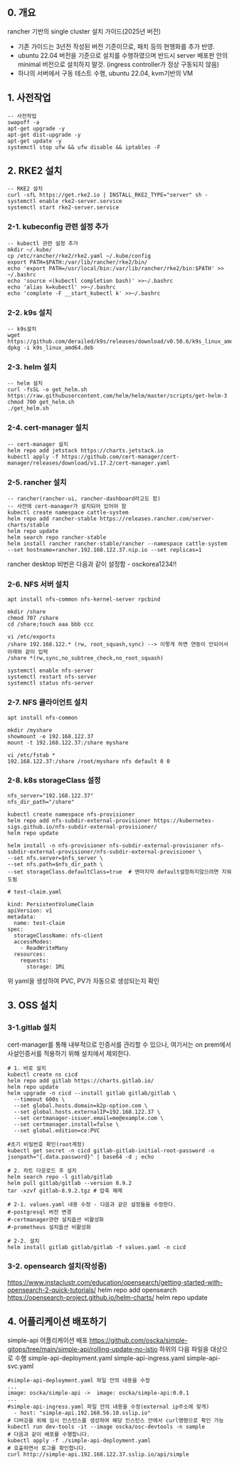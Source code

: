 ## 0. 개요

rancher 기반의 single cluster 설치 가이드(2025년 버전)

- 기존 가이드는 3년전 작성된 버전 기준이므로, 패치 등의 현행화를 추가 반영.
- ubuntu 22.04 버전을 기준으로 설치를 수행하였으며 반드시 server 배포판 안의 minimal 버전으로 설치하지 말것.
(ingress controller가 정상 구동되지 않음)
- 하나의 서버에서 구동 테스트 수행, ubuntu 22.04, kvm기반의 VM

## 1. 사전작업
```
-- 사전작업
swapoff -a
apt-get upgrade -y
apt-get dist-upgrade -y
apt-get update -y
systemctl stop ufw && ufw disable && iptables -F
```

## 2. RKE2 설치
```
-- RKE2 설치
curl -sfL https://get.rke2.io | INSTALL_RKE2_TYPE="server" sh -
systemctl enable rke2-server.service
systemctl start rke2-server.service
```

### 2-1. kubeconfig 관련 설정 추가
```
-- kubectl 관련 설정 추가
mkdir ~/.kube/
cp /etc/rancher/rke2/rke2.yaml ~/.kube/config
export PATH=$PATH:/var/lib/rancher/rke2/bin/
echo 'export PATH=/usr/local/bin:/var/lib/rancher/rke2/bin:$PATH' >> ~/.bashrc
echo 'source <(kubectl completion bash)' >>~/.bashrc
echo 'alias k=kubectl' >>~/.bashrc
echo 'complete -F __start_kubectl k' >>~/.bashrc
```


### 2-2. k9s 설치
```
-- k9s설치
wget https://github.com/derailed/k9s/releases/download/v0.50.6/k9s_linux_amd64.deb
dpkg -i k9s_linux_amd64.deb
```



### 2-3. helm 설치

```
-- helm 설치
curl -fsSL -o get_helm.sh https://raw.githubusercontent.com/helm/helm/master/scripts/get-helm-3
chmod 700 get_helm.sh
./get_helm.sh
```

### 2-4. cert-manager 설치

```
-- cert-manager 설치
helm repo add jetstack https://charts.jetstack.io
kubectl apply -f https://github.com/cert-manager/cert-manager/releases/download/v1.17.2/cert-manager.yaml
```


### 2-5. rancher 설치

```
-- rancher(rancher-ui, rancher-dashboard라고도 함)
-- 사전에 cert-manager가 설치되어 있어야 함
kubectl create namespace cattle-system
helm repo add rancher-stable https://releases.rancher.com/server-charts/stable
helm repo update
helm search repo rancher-stable
helm install rancher rancher-stable/rancher --namespace cattle-system --set hostname=rancher.192.168.122.37.nip.io --set replicas=1
```

rancher desktop 비번은 다음과 같이 설정함 - osckorea1234!!


### 2-6. NFS 서버 설치

```
apt install nfs-common nfs-kernel-server rpcbind

mkdir /share
chmod 707 /share
cd /share;touch aaa bbb ccc

vi /etc/exports
/share 192.168.122.* (rw, root_squash,sync) --> 이렇게 하면 연동이 안되어서 아래와 같이 입력
/share *(rw,sync,no_subtree_check,no_root_squash)

systemctl enable nfs-server
systemctl restart nfs-server
systemctl status nfs-server
```

### 2-7. NFS 클라이언트 설치
```
apt install nfs-common

mkdir /myshare
showmount -e 192.168.122.37
mount -t 192.168.122.37:/share myshare

vi /etc/fstab *
192.168.122.37:/share /root/myshare nfs default 0 0
```

### 2-8. k8s storageClass 설정

```
nfs_server="192.168.122.37"
nfs_dir_path="/share"

kubectl create namespace nfs-provisioner
helm repo add nfs-subdir-external-provisioner https://kubernetes-sigs.github.io/nfs-subdir-external-provisioner/
helm repo update

helm install -n nfs-provisioner nfs-subdir-external-provisioner nfs-subdir-external-provisioner/nfs-subdir-external-provisioner \
--set nfs.server=$nfs_server \
--set nfs.path=$nfs_dir_path \
--set storageClass.defaultClass=true  # 맨마지막 default설정하지않으려면 지워도됨
```


```
# test-claim.yaml

kind: PersistentVolumeClaim
apiVersion: v1
metadata:
  name: test-claim
spec:
  storageClassName: nfs-client
  accessModes:
    - ReadWriteMany
  resources:
    requests:
      storage: 1Mi
```
위 yaml을 생성하여 PVC, PV가 자동으로 생성되는지 확인 




## 3. OSS 설치

### 3-1.gitlab 설치

cert-manager를 통해 내부적으로 인증서를 관리할 수 있으나, 여기서는 on prem에서 사설인증서를 적용하기 위해 설치에서 제외한다.

```
# 1. 바로 설치
kubectl create ns cicd
helm repo add gitlab https://charts.gitlab.io/
helm repo update
helm upgrade -n cicd --install gitlab gitlab/gitlab \
  --timeout 600s \
  --set global.hosts.domain=k2p-option.com \
  --set global.hosts.externalIP=192.168.122.37 \
  --set certmanager-issuer.email=me@example.com \
  --set certmanager.install=false \
  --set global.edition=ce:PVC

#초기 비밀번호 확인(root계정)
kubectl get secret -n cicd gitlab-gitlab-initial-root-password -o jsonpath="{.data.password}" | base64 -d ; echo

# 2. 차트 다운로드 후 설치
helm search repo -l gitlab/gitlab
helm pull gitlab/gitlab --version 8.9.2
tar -xzvf gitlab-8.9.2.tgz # 압축 해제

# 2-1. values.yaml 내용 수정 - 다음과 같은 설정들을 수정한다.
#-postgresql 버전 변경
#-certmanager관련 설치옵션 비활성화
#-prometheus 설치옵션 비활성화

# 2-2. 설치
helm install gitlab gitlab/gitlab -f values.yaml -n cicd
```


### 3-2. opensearch 설치(작성중)

https://www.instaclustr.com/education/opensearch/getting-started-with-opensearch-2-quick-tutorials/
helm repo add opensearch https://opensearch-project.github.io/helm-charts/
helm repo update




## 4. 어플리케이션 배포하기

simple-api 어플리케이션 배포 
https://github.com/oscka/simple-gitops/tree/main/simple-api/rolling-update-no-istio 하위의 다음 파일을 대상으로 수행
simple-api-deployment.yaml
simple-api-ingress.yaml
simple-api-svc.yaml
```
#simple-api-deployment.yaml 파일 안의 내용을 수정
...
image: oscka/simple-api ->  image: oscka/simple-api:0.0.1
...
#simple-api-ingress.yaml 파일 안의 내용을 수정(external ip주소에 맞게)
  - host: "simple-api.192.168.56.10.sslip.io"
# 디버깅을 위해 임시 인스턴스를 생성하여 해당 인스턴스 안에서 curl명령으로 확인 가능
kubectl run dev-tools -it --image oscka/osc-devtools -n sample 
# 다음과 같이 배포를 수행합니다.
kubectl apply -f ./simple-api-deployment.yaml
# 호출하면서 로그를 확인합니다.
curl http://simple-api.192.168.122.37.sslip.io/api/simple
```
